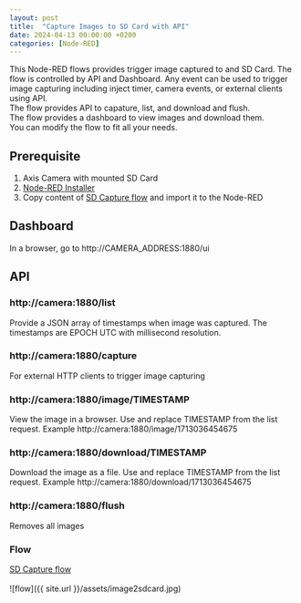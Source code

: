 ```yaml
---
layout: post
title:  "Capture Images to SD Card with API"
date: 2024-04-13 00:00:00 +0200
categories: [Node-RED]
---
```


This Node-RED flows provides trigger image captured to and SD Card.  The flow is controlled by API and Dashboard.  Any event can be used to trigger image capturing including inject timer, camera events, or external clients using API.  
The flow provides API to capature, list, and download and flush.  
The flow provides a dashboard to view images and download them.  
You can modify the flow to fit all your needs.

## Prerequisite 
1. Axis Camera with mounted SD Card
2. [Node-RED Installer](https://pandosme.github.io/acap/node-red/2023/09/12/nodered-acap.html)
3. Copy content of [SD Capture flow](https://acap.juhlin.me/package/image2sdcard) and import it to the Node-RED


## Dashboard
In a browser, go to http://CAMERA_ADDRESS:1880/ui

## API
### http://camera:1880/list
Provide a JSON array of timestamps when image was captured.  The timestamps are EPOCH UTC with millisecond resolution.

### http://camera:1880/capture
For external HTTP clients to trigger image capturing

### http://camera:1880/image/TIMESTAMP
View the image in a browser.  Use and replace TIMESTAMP from the list request.
Example http://camera:1880/image/1713036454675

### http://camera:1880/download/TIMESTAMP
Download the image as a file.   Use and replace TIMESTAMP from the list request.
Example http://camera:1880/download/1713036454675

### http://camera:1880/flush
Removes all images

### Flow
[SD Capture flow](https://acap.juhlin.me/package/image2sdcard)  
<br/>
![flow]({{ site.url }}/assets/image2sdcard.jpg)
